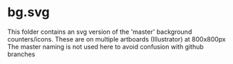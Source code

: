 # bg.svg
This folder contains an svg version of the 'master' background counters/icons. These are on multiple artboards (Illustrator) at 800x800px
The master naming is not used here to avoid confusion with github branches